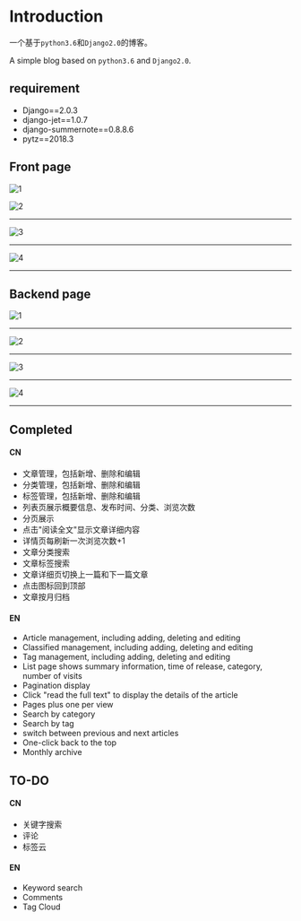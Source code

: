 # Introduction

一个基于`python3.6`和`Django2.0`的博客。 

A simple blog based on `python3.6` and `Django2.0`.

## requirement
- Django==2.0.3
- django-jet==1.0.7
- django-summernote==0.8.8.6
- pytz==2018.3
  
## Front page

![1](http://7xljc2.com1.z0.glb.clouddn.com/20180315_1.png)


![2](http://7xljc2.com1.z0.glb.clouddn.com/20180315_2.png)

---

![3](http://7xljc2.com1.z0.glb.clouddn.com/20180315_3.png)

---

![4](http://7xljc2.com1.z0.glb.clouddn.com/20180315_4.png)

---

## Backend page
![1](http://7xljc2.com1.z0.glb.clouddn.com/20180315_5.png)

---

![2](http://7xljc2.com1.z0.glb.clouddn.com/20180315_6.png)

---
![3](http://7xljc2.com1.z0.glb.clouddn.com/20180309-4.png)

---

![4](http://7xljc2.com1.z0.glb.clouddn.com/20180315_7.png)

---

## Completed

#### CN
- 文章管理，包括新增、删除和编辑
- 分类管理，包括新增、删除和编辑
- 标签管理，包括新增、删除和编辑
- 列表页展示概要信息、发布时间、分类、浏览次数
- 分页展示
- 点击"阅读全文"显示文章详细内容
- 详情页每刷新一次浏览次数+1
- 文章分类搜索
- 文章标签搜索
- 文章详细页切换上一篇和下一篇文章
- 点击图标回到顶部
- 文章按月归档

#### EN
- Article management, including adding, deleting and editing
- Classified management, including adding, deleting and editing
- Tag management, including adding, deleting and editing
- List page shows summary information, time of release, category, number of visits
- Pagination display
- Click "read the full text" to display the details of the article
- Pages plus one per view
- Search by category
- Search by tag
- switch between previous and next articles
- One-click back to the top
- Monthly archive

## TO-DO

#### CN

- 关键字搜索
- 评论
- 标签云

#### EN

- Keyword search
- Comments
- Tag Cloud